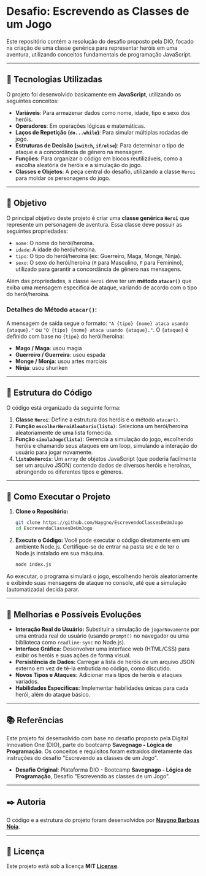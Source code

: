 # Desafio: Escrevendo as Classes de um Jogo

Este repositório contém a resolução do desafio proposto pela DIO, focado na criação de uma classe genérica para representar heróis em uma aventura, utilizando conceitos fundamentais de programação JavaScript.

-----

## 🚀 Tecnologias Utilizadas

O projeto foi desenvolvido basicamente em **JavaScript**, utilizando os seguintes conceitos:

  * **Variáveis**: Para armazenar dados como nome, idade, tipo e sexo dos heróis.
  * **Operadores**: Em operações lógicas e matemáticas.
  * **Laços de Repetição (`do...while`)**: Para simular múltiplas rodadas de jogo.
  * **Estruturas de Decisão (`switch`, `if/else`)**: Para determinar o tipo de ataque e a concordância de gênero na mensagem.
  * **Funções**: Para organizar o código em blocos reutilizáveis, como a escolha aleatória de heróis e a simulação do jogo.
  * **Classes e Objetos**: A peça central do desafio, utilizando a classe `Heroi` para moldar os personagens do jogo.

-----

## 🎯 Objetivo

O principal objetivo deste projeto é criar uma **classe genérica `Heroi`** que represente um personagem de aventura. Essa classe deve possuir as seguintes propriedades:

  * `nome`: O nome do herói/heroína.
  * `idade`: A idade do herói/heroína.
  * `tipo`: O tipo do herói/heroína (ex: Guerreiro, Maga, Monge, Ninja).
  * `sexo`: O sexo do herói/heroína (`M` para Masculino, `F` para Feminino), utilizado para garantir a concordância de gênero nas mensagens.

Além das propriedades, a classe `Heroi` deve ter um **método `atacar()`** que exiba uma mensagem específica de ataque, variando de acordo com o tipo do herói/heroína.

### Detalhes do Método `atacar()`:

A mensagem de saída segue o formato: `"A {tipo} {nome} ataca usando {ataque}."` ou `"O {tipo} {nome} ataca usando {ataque}."`. O `{ataque}` é definido com base no `{tipo}` do herói/heroína:

  * **Mago / Maga**: usou magia
  * **Guerreiro / Guerreira**: usou espada
  * **Monge / Monja**: usou artes marciais
  * **Ninja**: usou shuriken

-----

## 📄 Estrutura do Código

O código está organizado da seguinte forma:

1.  **Classe `Heroi`**: Define a estrutura dos heróis e o método `atacar()`.
2.  **Função `escolherHeroiAleatorio(lista)`**: Seleciona um herói/heroína aleatoriamente de uma lista fornecida.
3.  **Função `simulaJogo(lista)`**: Gerencia a simulação do jogo, escolhendo heróis e chamando seus ataques em um loop, simulando a interação do usuário para jogar novamente.
4.  **`listaDeHerois`**: Um `array` de objetos JavaScript (que poderia facilmente ser um arquivo JSON) contendo dados de diversos heróis e heroínas, abrangendo os diferentes tipos e gêneros.

-----

## 🚀 Como Executar o Projeto

1.  **Clone o Repositório:**
    ```bash
    git clone https://github.com/Naygno/EscrevendoClassesDeUmJogo
    cd EscrevendoClassesDeUmJogo
    ```
2.  **Execute o Código:**
    Você pode executar o código diretamente em um ambiente Node.js. Certifique-se de entrar na pasta src e de ter o Node.js instalado em sua máquina.
    ```bash
    node index.js
    ```

Ao executar, o programa simulará o jogo, escolhendo heróis aleatoriamente e exibindo suas mensagens de ataque no console, até que a simulação (automatizada) decida parar.

-----

## 🌟 Melhorias e Possíveis Evoluções

  * **Interação Real do Usuário:** Substituir a simulação de `jogarNovamente` por uma entrada real do usuário (usando `prompt()` no navegador ou uma biblioteca como `readline-sync` no Node.js).
  * **Interface Gráfica:** Desenvolver uma interface web (HTML/CSS) para exibir os heróis e suas ações de forma visual.
  * **Persistência de Dados:** Carregar a lista de heróis de um arquivo JSON externo em vez de tê-la embutida no código, como discutido.
  * **Novos Tipos e Ataques:** Adicionar mais tipos de heróis e ataques variados.
  * **Habilidades Específicas:** Implementar habilidades únicas para cada herói, além do ataque básico.

-----

## 📚 Referências

Este projeto foi desenvolvido com base no desafio proposto pela Digital Innovation One (DIO), parte do bootcamp **Savegnago - Lógica de Programação**. Os conceitos e requisitos foram extraídos diretamente das instruções do desafio "Escrevendo as classes de um Jogo".

  * **Desafio Original**: Plataforma DIO - Bootcamp **Savegnago - Lógica de Programação**, Desafio "Escrevendo as classes de um Jogo".

-----

## ✒️ Autoria

O código e a estrutura do projeto foram desenvolvidos por **[Naygno Barboas Noia](https://github.com/Naygno)**.

-----

## 📄 Licença

Este projeto está sob a licença **MIT [License](LICENSE)**.